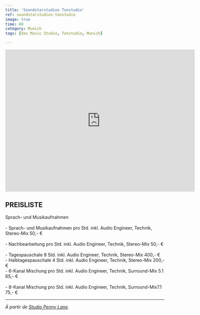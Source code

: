 ```yaml
---
title: 'Soundstarstudios Tonstudio'
ref: soundstarstudios-tonstudio
image: true
time: 60
category: Munich
tags: [das Music Studio, Tonstudio, Munich]

---
```


<iframe src="https://www.google.com/maps/embed?pb=!1m18!1m12!1m3!1d2664.6979118448344!2d11.511353515647606!3d48.096771179220305!2m3!1f0!2f0!3f0!3m2!1i1024!2i768!4f13.1!3m3!1m2!1s0x479ddf85c73f2839%3A0x2f43b5681dadea91!2sSoundstarstudios%20Tonstudio!5e0!3m2!1sky!2skg!4v1581781233303!5m2!1sky!2skg" width="600" height="450" frameborder="0" style="border:0;" allowfullscreen=""></iframe><br>

## PREISLISTE
  
Sprach- und Musikaufnahmen<br>	 
 	- Sprach- und Musikaufnahmen pro Std.
   inkl. Audio Engineer, Technik, Stereo-Mix	50,- €<br>	
 	- Nachbearbeitung pro Std. 
   inkl. Audio Engineer, Technik, Stereo-Mix	50,- €<br>	
 	- Tagespauschale 8 Std.
   inkl. Audio Engineer, Technik, Stereo-Mix	400,- €<br>	
 	- Halbtagespauschale 4 Std.
   inkl. Audio Engineer, Technik, Stereo-Mix	200,- €<br>	
 	- 6-Kanal Mischung pro Std.
   inkl. Audio Engineer, Technik, Surround-Mix 5.1	65,- €<br>	
 	- 8-Kanal Mischung pro Std.
   inkl. Audio Engineer, Technik, Surround-Mix7.1	75,- €
   
---

_À partir de [Studio Penny Lane](https://www.studiopennylane.com/audio)._

